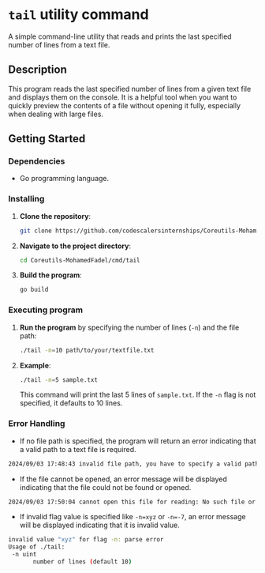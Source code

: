 
# `tail` utility command

A simple command-line utility that reads and prints the last specified number of lines from a text file.

## Description

This program reads the last specified number of lines from a given text file and displays them on the console. It is a helpful tool when you want to quickly preview the contents of a file without opening it fully, especially when dealing with large files.

## Getting Started

### Dependencies

* Go programming language.

### Installing

1. **Clone the repository**:
    ```bash
    git clone https://github.com/codescalersinternships/Coreutils-MohamedFadel/tree/development
    ```
   
2. **Navigate to the project directory**:
    ```bash
    cd Coreutils-MohamedFadel/cmd/tail
    ```
   
3. **Build the program**:
    ```bash
    go build
    ```

### Executing program

1. **Run the program** by specifying the number of lines (`-n`) and the file path:

    ```bash
    ./tail -n=10 path/to/your/textfile.txt
    ```

2. **Example**:
    ```bash
    ./tail -n=5 sample.txt
    ```

    This command will print the last 5 lines of `sample.txt`. If the `-n` flag is not specified, it defaults to 10 lines.

### Error Handling

 * If no file path is specified, the program will return an error indicating that a valid path to a text file is required.
```bash
2024/09/03 17:48:43 invalid file path, you have to specify a valid path to text file
```
 * If the file cannot be opened, an error message will be displayed indicating that the file could not be found or opened.
```bash
2024/09/03 17:50:04 cannot open this file for reading: No such file or directory
```
 * If invalid flag value is specified like `-n=xyz` or `-n=-7`, an error message will be displayed indicating that it is invalid value.
 ```bash
 invalid value "xyz" for flag -n: parse error
Usage of ./tail:
  -n uint
        number of lines (default 10)
 ```

